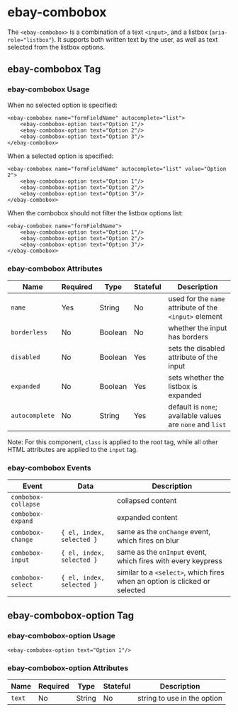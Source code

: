 # ebay-combobox

The `<ebay-combobox>` is a combination of a text `<input>`, and a listbox (`aria-role="listbox"`). It supports both written text by the user, as well as text selected from the listbox options.

## ebay-combobox Tag

### ebay-combobox Usage

When no selected option is specified:

```marko
<ebay-combobox name="formFieldName" autocomplete="list">
    <ebay-combobox-option text="Option 1"/>
    <ebay-combobox-option text="Option 2"/>
    <ebay-combobox-option text="Option 3"/>
</ebay-combobox>
```

When a selected option is specified:

```marko
<ebay-combobox name="formFieldName" autocomplete="list" value="Option 2">
    <ebay-combobox-option text="Option 1"/>
    <ebay-combobox-option text="Option 2"/>
    <ebay-combobox-option text="Option 3"/>
</ebay-combobox>
```

When the combobox should not filter the listbox options list:

```marko
<ebay-combobox name="formFieldName">
    <ebay-combobox-option text="Option 1"/>
    <ebay-combobox-option text="Option 2"/>
    <ebay-combobox-option text="Option 3"/>
</ebay-combobox>
```

### ebay-combobox Attributes

Name | Required | Type | Stateful | Description
--- | --- | --- | --- | ---
`name` | Yes | String | No | used for the `name` attribute of the `<input>` element
`borderless` | No | Boolean | No | whether the input has borders
`disabled` | No | Boolean | Yes | sets the disabled attribute of the input
`expanded` | No | Boolean | Yes | sets whether the listbox is expanded
`autocomplete` | No | String | Yes | default is `none`; available values are `none` and `list`

Note: For this component, `class` is applied to the root tag, while all other HTML attributes are applied to the `input` tag.

### ebay-combobox Events

Event | Data |  Description
--- | --- | ---
`combobox-collapse` | | collapsed content
`combobox-expand` | | expanded content
`combobox-change` | `{ el, index, selected }` | same as the `onChange` event, which fires on blur
`combobox-input` | `{ el, index, selected }` | same as the `onInput` event, which fires with every keypress
`combobox-select` | `{ el, index, selected }` | similar to a `<select>`, which fires when an option is clicked or selected

## ebay-combobox-option Tag

### ebay-combobox-option Usage

```marko
<ebay-combobox-option text="Option 1"/>
```

### ebay-combobox-option Attributes

Name | Required | Type | Stateful | Description
--- | --- | --- | --- | ---
`text` | No | String | No | string to use in the option
